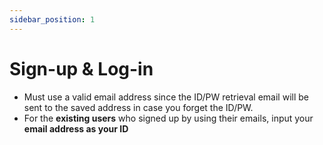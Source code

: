 ```yaml
---
sidebar_position: 1
---
```


# Sign-up & Log-in
- Must use a valid email address since the ID/PW retrieval email will be sent to the saved address in case you forget the ID/PW.
- For the **existing users** who signed up by using their emails, input your **email address as your ID**